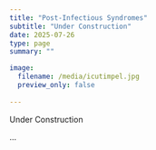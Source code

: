 ```yaml
---
title: "Post-Infectious Syndromes"
subtitle: "Under Construction"
date: 2025-07-26
type: page
summary: ""

image:
  filename: /media/icutimpel.jpg
  preview_only: false
  
---
```


Under Construction

...
